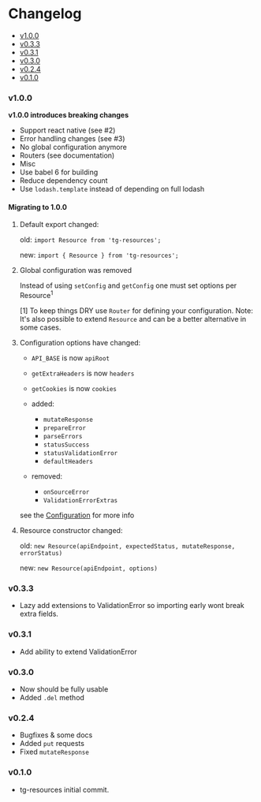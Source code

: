 <!-- START doctoc generated TOC please keep comment here to allow auto update -->
<!-- DON'T EDIT THIS SECTION, INSTEAD RE-RUN doctoc TO UPDATE -->
# Changelog

- [v1.0.0](#v100)
- [v0.3.3](#v033)
- [v0.3.1](#v031)
- [v0.3.0](#v030)
- [v0.2.4](#v024)
- [v0.1.0](#v010)

<!-- END doctoc generated TOC please keep comment here to allow auto update -->

### v1.0.0

**v1.0.0 introduces breaking changes**

 * Support react native (see #2)
 * Error handling changes (see #3)
 * No global configuration anymore
 * Routers (see documentation)
 * Misc
  * Use babel 6 for building
  * Reduce dependency count
   * Use `lodash.template` instead of depending on full lodash

#### Migrating to 1.0.0

1. Default export changed:

   old: `import Resource from 'tg-resources';`

   new: `import { Resource } from 'tg-resources';`

2. Global configuration was removed

   Instead of using `setConfig` and `getConfig` one must set options per Resource<sup>1</sup>

   [1] To keep things DRY use `Router` for defining your configuration. Note: It's also possible to extend `Resource` and can be a better alternative in some cases.

3. Configuration options have changed:

   - `API_BASE` is now `apiRoot`
   - `getExtraHeaders` is now `headers`
   - `getCookies` is now `cookies`

   - added:
     - `mutateResponse`
     - `prepareError`
     - `parseErrors`
     - `statusSuccess`
     - `statusValidationError`
     - `defaultHeaders`

   - removed:
     - `onSourceError`
     - `ValidationErrorExtras`

   see the [Configuration](README.md#configuration) for more info

4. Resource constructor changed:

   old: `new Resource(apiEndpoint, expectedStatus, mutateResponse, errorStatus)`

   new: `new Resource(apiEndpoint, options)`

### v0.3.3

 * Lazy add extensions to ValidationError so importing early wont break extra fields.

### v0.3.1

  * Add ability to extend ValidationError

### v0.3.0

 * Now should be fully usable
 * Added `.del` method


### v0.2.4

 * Bugfixes & some docs
 * Added `put` requests
 * Fixed `mutateResponse`

### v0.1.0

  * tg-resources initial commit.
